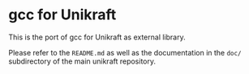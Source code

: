 gcc for Unikraft
=============================

This is the port of gcc for Unikraft as external library.

Please refer to the `README.md` as well as the documentation in the `doc/`
subdirectory of the main unikraft repository.
